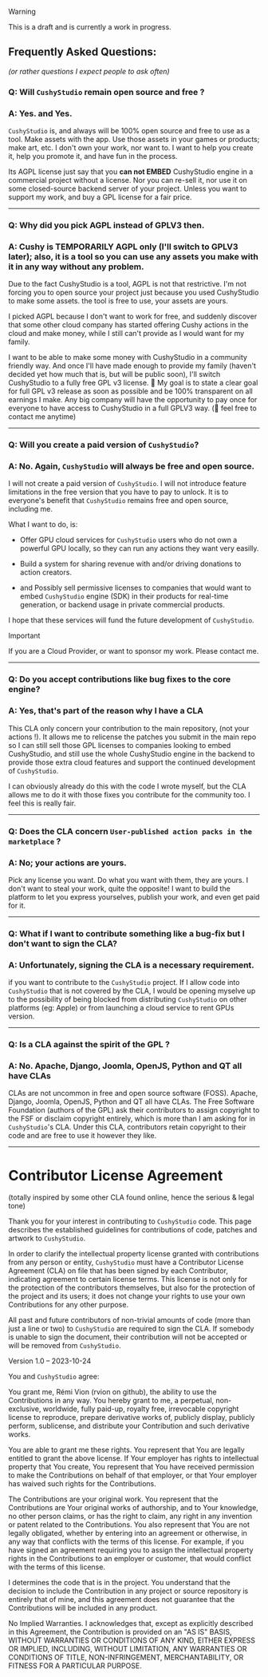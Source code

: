 > [!WARNING]
> This is a draft and is currently a work in progress.

## Frequently Asked Questions:

_(or rather questions I expect people to ask often)_

### Q: Will `CushyStudio` remain open source and free ?

### A: Yes. and Yes.

`CushyStudio` is, and always will be 100% open source and free to use as a tool. Make assets with the app. Use those assets in your games or products; make art, etc. I don't own your work, nor want to. I want to help you create it, help you promote it, and have fun in the process.

Its AGPL license just say that you **can not EMBED** CushyStudio engine in a commercial project without a license. Nor you can re-sell it, nor use it on some closed-source backend server of your project. Unless you want to support my work, and buy a GPL license for a fair price.

---

### Q: Why did you pick AGPL instead of GPLV3 then.

### A: Cushy is TEMPORARILY AGPL only (I'll switch to GPLV3 later); also, it is a tool so you can use any assets you make with it in any way without any problem.

Due to the fact CushyStudio is a tool, AGPL is not that restrictive. I'm not forcing you to open source your project just because you used CushyStudio to make some assets. the tool is free to use, your assets are yours.

I picked AGPL because I don't want to work for free, and suddenly discover that some other cloud company has started offering Cushy actions in the cloud and make money, while I still can't provide as I would want for my family.

I want to be able to make some money with CushyStudio in a community friendly way. And once I'll have made enough to provide my family (haven't decided yet how much that is, but will be public soon), I'll switch CushyStudio to a fully free GPL v3 license. 🚨 My goal is to state a clear goal for full GPL v3 release as soon as possible and be 100% transparent on all earnings I make. Any big company will have the opportunity to pay once for everyone to have access to CushyStudio in a full GPLV3 way. (👋 feel free to contact me anytime)

---

### Q: Will you create a paid version of `CushyStudio`?

### A: No. Again, `CushyStudio` will always be free and open source.

I will not create a paid version of `CushyStudio`. I will not introduce feature limitations in the free version that you have to pay to unlock. It is to everyone's benefit that `CushyStudio` remains free and open source, including me.

What I want to do, is:

-   Offer GPU cloud services for `CushyStudio` users who do not own a powerful GPU locally, so they can run any actions they want very easilly.

-   Build a system for sharing revenue with and/or driving donations to action creators.

-   and Possibly sell permissive licenses to companies that would want to embed `CushyStudio` engine (SDK) in their products for real-time generation, or backend usage in private commercial products.

I hope that these services will fund the future development of `CushyStudio`.

> [!IMPORTANT]
> If you are a Cloud Provider, or want to sponsor my work. Please contact me.

---

### Q: Do you accept contributions like bug fixes to the core engine?

### A: Yes, that's part of the reason why I have a CLA

This CLA only concern your contribution to the main repository, (not your actions !). It allows me to relicense the patches you submit in the main repo so I can still sell those GPL licenses to companies looking to embed CushyStudio, and still use the whole CushyStudio engine in the backend to provide those extra cloud features and support the continued development of `CushyStudio`.

I can obviously already do this with the code I wrote myself, but the CLA allows me to do it with those fixes you contribute for the community too. I feel this is really fair.

---

### Q: Does the CLA concern `User-published action packs in the marketplace` ?

### A: No; your actions are yours.

Pick any license you want. Do what you want with them, they are yours. I don't want to steal your work, quite the opposite! I want to build the platform to let you express yourselves, publish your work, and even get paid for it.

---

### Q: What if I want to contribute something like a bug-fix but I don't want to sign the CLA?

### A: Unfortunately, signing the CLA is a necessary requirement.

if you want to contribute to the `CushyStudio` project. If I allow code into `CushyStudio` that is not covered by the CLA, I would be opening myselve up to the possibility of being blocked from distributing `CushyStudio` on other platforms (eg: Apple) or from launching a cloud service to rent GPUs version.

---

### Q: Is a CLA against the spirit of the GPL ?

### A: No. Apache, Django, Joomla, OpenJS, Python and QT all have CLAs

CLAs are not uncommon in free and open source software (FOSS). Apache, Django, Joomla, OpenJS, Python and QT all have CLAs. The Free Software Foundation (authors of the GPL) ask their contributors to assign copyright to the FSF or disclaim copyright entirely, which is more than I am asking for in `CushyStudio`'s CLA. Under this CLA, contributors retain copyright to their code and are free to use it however they like.

---

# Contributor License Agreement

(totally inspired by some other CLA found online, hence the serious & legal tone)

Thank you for your interest in contributing to `CushyStudio` code. This page describes the established guidelines for contributions of code, patches and artwork to `CushyStudio`.

In order to clarify the intellectual property license granted with contributions from any person or entity, `CushyStudio` must have a Contributor License Agreement (CLA) on file that has been signed by each Contributor, indicating agreement to certain license terms. This license is not only for the protection of the contributors themselves, but also for the protection of the project and its users; it does not change your rights to use your own Contributions for any other purpose.

All past and future contributors of non-trivial amounts of code (more than just a line or two) to `CushyStudio` are required to sign the CLA. If somebody is unable to sign the document, their contribution will not be accepted or will be removed from `CushyStudio`.

Version 1.0 – 2023-10-24

You and `CushyStudio` agree:

You grant me, Rémi Vion (rvion on github), the ability to use the Contributions in any way. You hereby grant to me, a perpetual, non-exclusive, worldwide, fully paid-up, royalty free, irrevocable copyright license to reproduce, prepare derivative works of, publicly display, publicly perform, sublicense, and distribute your Contribution and such derivative works.

You are able to grant me these rights. You represent that You are legally entitled to grant the above license. If Your employer has rights to intellectual property that You create, You represent that You have received permission to make the Contributions on behalf of that employer, or that Your employer has waived such rights for the Contributions.

The Contributions are your original work. You represent that the Contributions are Your original works of authorship, and to Your knowledge, no other person claims, or has the right to claim, any right in any invention or patent related to the Contributions. You also represent that You are not legally obligated, whether by entering into an agreement or otherwise, in any way that conflicts with the terms of this license. For example, if you have signed an agreement requiring you to assign the intellectual property rights in the Contributions to an employer or customer, that would conflict with the terms of this license.

I determines the code that is in the project. You understand that the decision to include the Contribution in any project or source repository is entirely that of mine, and this agreement does not guarantee that the Contributions will be included in any product.

No Implied Warranties. I acknowledges that, except as explicitly described in this Agreement, the Contribution is provided on an "AS IS" BASIS, WITHOUT WARRANTIES OR CONDITIONS OF ANY KIND, EITHER EXPRESS OR IMPLIED, INCLUDING, WITHOUT LIMITATION, ANY WARRANTIES OR CONDITIONS OF TITLE, NON-INFRINGEMENT, MERCHANTABILITY, OR FITNESS FOR A PARTICULAR PURPOSE.
